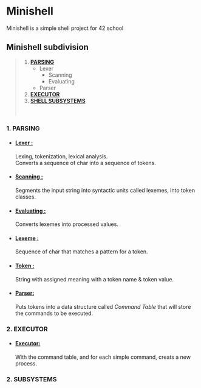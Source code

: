 # Minishell

Minishell is a simple shell project for 42 school

## Minishell subdivision

> 1. [**PARSING**](#parsing)
> 		- Lexer
> 			- Scanning
> 			- Evaluating
> 		- Parser
> 2. [**EXECUTOR**](#executor)
> 3. [**SHELL SUBSYSTEMS**](#subsystems)
><br>

### 1. PARSING <a name="parsing"></a>

- #### <ins>**Lexer :**<ins>
	Lexing, tokenization, lexical analysis.<br>
	Converts a sequence of char into a sequence of tokens.<br>

- #### <ins>**Scanning :**<ins>
	Segments the input string into syntactic units called lexemes, into token classes.

- #### <ins>**Evaluating :**<ins>
	Converts lexemes into processed values.

- #### <ins>**Lexeme :**<ins>
	Sequence of char that matches a pattern for a token.
- #### <ins>**Token :**<ins>
	String with assigned meaning with a token name & token value.
- #### <ins>**Parser:**<ins>
	Puts tokens into a data structure called *Command Table* that will store the commands to be executed.

### 2. EXECUTOR <a name="executor"></a>

- #### <ins>**Executor:**<ins>
	With the command table, and for each simple command, creats a new process.

### 2. SUBSYSTEMS <a name="subsystems"></a>

